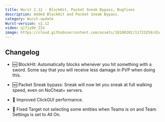 ```yaml
---
title: Wurst 2.12 - BlockHit, Packet Sneak Bypass, Bugfixes
description: Added BlockHit and Packet Sneak Bypass.
category: Wurst-update
Wurst-version: v2.12
video: qjfjy0e_ZIo
image: https://cloud.githubusercontent.com/assets/10100202/11723259/d1c25b30-9f6d-11e5-8e53-1c20c523153e.jpg
---
```

## Changelog

- :new: BlockHit: Automatically blocks whenever you hit something with a sword. Some say that you will receive less damage in PVP when doing this.

- :new: Packet Sneak bypass: Sneak will now let you sneak at full walking speed, even on NoCheat+ servers.

- :rocket: Improved ClickGUI performance.

- :bug: Fixed Target not selecting some entities when Teams is on and Team Settings is set to All On.
